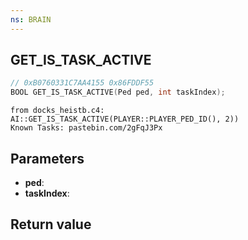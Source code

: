 ```yaml
---
ns: BRAIN
---
```

## GET_IS_TASK_ACTIVE

```c
// 0xB0760331C7AA4155 0x86FDDF55
BOOL GET_IS_TASK_ACTIVE(Ped ped, int taskIndex);
```

```
from docks_heistb.c4:  
AI::GET_IS_TASK_ACTIVE(PLAYER::PLAYER_PED_ID(), 2))  
Known Tasks: pastebin.com/2gFqJ3Px  
```

## Parameters
* **ped**: 
* **taskIndex**: 

## Return value
